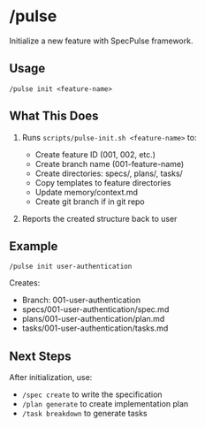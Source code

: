 # /pulse

Initialize a new feature with SpecPulse framework.

## Usage
```
/pulse init <feature-name>
```

## What This Does
1. Runs `scripts/pulse-init.sh <feature-name>` to:
   - Create feature ID (001, 002, etc.)
   - Create branch name (001-feature-name)
   - Create directories: specs/, plans/, tasks/
   - Copy templates to feature directories
   - Update memory/context.md
   - Create git branch if in git repo

2. Reports the created structure back to user

## Example
```
/pulse init user-authentication
```

Creates:
- Branch: 001-user-authentication
- specs/001-user-authentication/spec.md
- plans/001-user-authentication/plan.md
- tasks/001-user-authentication/tasks.md

## Next Steps
After initialization, use:
- `/spec create` to write the specification
- `/plan generate` to create implementation plan
- `/task breakdown` to generate tasks